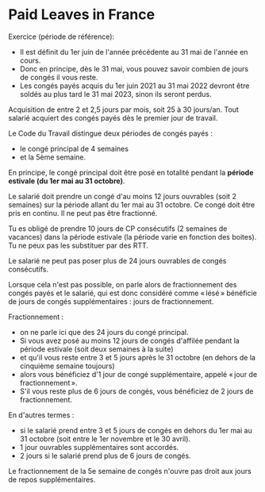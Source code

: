 # Paid Leaves in France

Exercice (période de référence):

- Il est définit du 1er juin de l'année précédente au 31 mai de l'année en cours.
- Donc en principe, dès le 31 mai, vous pouvez savoir combien de jours de congés il vous reste.
- Les congés payés acquis du 1er juin 2021 au 31 mai 2022 devront être soldés au plus tard le 31 mai 2023, sinon ils seront perdus.

Acquisition de entre 2 et 2,5 jours par mois, soit 25 à 30 jours/an. Tout salarié acquiert des congés payés dès le premier jour de travail.

Le Code du Travail distingue deux périodes de congés payés :

- le congé principal de 4 semaines
- et la 5ème semaine.

En principe, le congé principal doit être posé en totalité pendant la **période estivale (du 1er mai au 31 octobre)**.

Le salarié doit prendre un congé d'au moins 12 jours ouvrables (soit 2 semaines) sur la période allant du 1er mai au 31 octobre. Ce congé doit être pris en continu. Il ne peut pas être fractionné.

Tu es obligé de prendre 10 jours de CP consécutifs (2 semaines de vacances) dans la période estivale (la période varie en fonction des boites). Tu ne peux pas les substituer par des RTT.

Le salarié ne peut pas poser plus de 24 jours ouvrables de congés consécutifs.

Lorsque cela n'est pas possible, on parle alors de fractionnement des congés payés et le salarié, qui est donc considéré comme « lésé » bénéficie de jours de congés supplémentaires : jours de fractionnement.

Fractionnement :

- on ne parle ici que des 24 jours du congé principal.
- Si vous avez posé au moins 12 jours de congés d'affilée pendant la période estivale (soit deux semaines à la suite)
- et qu'il vous reste entre 3 et 5 jours après le 31 octobre (en dehors de la cinquième semaine toujours)
- alors vous bénéficiez d'1 jour de congé supplémentaire, appelé « jour de fractionnement ».
- S'il vous reste plus de 6 jours de congés, vous bénéficiez de 2 jours de fractionnement.

En d'autres termes :

- si le salarié prend entre 3 et 5 jours de congés en dehors du 1er mai au 31 octobre (soit entre le 1er novembre et le 30 avril).
- 1 jour ouvrables supplémentaires sont accordés.
- 2 jours si le salarié prend plus de 6 jours de congés.

Le fractionnement de la 5e semaine de congés n'ouvre pas droit aux jours de repos supplémentaires.
